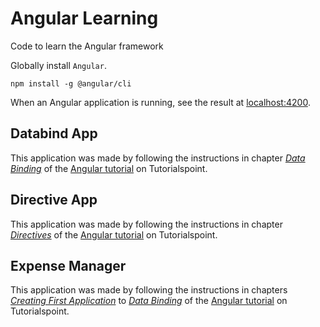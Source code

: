 # Angular Learning

Code to learn the Angular framework

Globally install `Angular`.
```
npm install -g @angular/cli
```

When an Angular application is running, see the result at
[localhost:4200](http://localhost:4200).

## Databind App

This application was made by following the instructions in chapter
[*Data Binding*](https://www.tutorialspoint.com/angular8/angular8_data_binding.htm)
of the
[Angular tutorial](https://www.tutorialspoint.com/angular8/index.htm)
on Tutorialspoint.

## Directive App

This application was made by following the instructions in chapter
[*Directives*](https://www.tutorialspoint.com/angular8/angular8_directives.htm)
of the
[Angular tutorial](https://www.tutorialspoint.com/angular8/index.htm)
on Tutorialspoint.

## Expense Manager

This application was made by following the instructions in chapters
[*Creating First Application*](https://www.tutorialspoint.com/angular8/angular8_creating_first_application.htm)
to
[*Data Binding*](https://www.tutorialspoint.com/angular8/angular8_data_binding.htm)
of the
[Angular tutorial](https://www.tutorialspoint.com/angular8/index.htm)
on Tutorialspoint.
